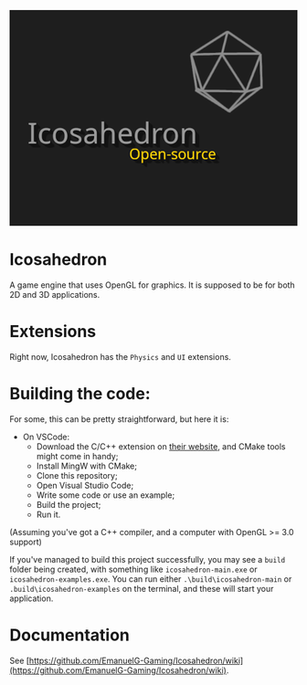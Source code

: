 ![Icosahedron cover art](resources/icosahedron-cover-art.png)

# Icosahedron
A game engine that uses OpenGL for graphics. It is supposed to be for both 2D and 3D applications.

# Extensions
Right now, Icosahedron has the `Physics` and `UI` extensions.

# Building the code:
For some, this can be pretty straightforward, but here it is:

- On VSCode:
    - Download the C/C++ extension on [their website](https://marketplace.visualstudio.com/items?itemName=ms-vscode.cpptools), and CMake tools might come in handy;
    - Install MingW with CMake;
    - Clone this repository;
    - Open Visual Studio Code;
    - Write some code or use an example;
    - Build the project;
    - Run it.

(Assuming you've got a C++ compiler, and a computer with OpenGL >= 3.0 support)

If you've managed to build this project successfully, you may see a `build` folder being created, with something like `icosahedron-main.exe` or `icosahedron-examples.exe`. You can run either `.\build\icosahedron-main` or `.build\icosahedron-examples` on the terminal, and these will start your application.

# Documentation
See [https://github.com/EmanuelG-Gaming/Icosahedron/wiki](https://github.com/EmanuelG-Gaming/Icosahedron/wiki).